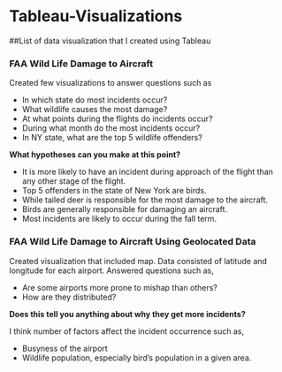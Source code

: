 # Tableau-Visualizations
##List of data visualization that I created using Tableau

### FAA Wild Life Damage to Aircraft
Created few visualizations to answer questions such as
- In which state do most incidents occur?- What wildlife causes the most damage?- At what points during the flights do incidents occur?- During what month do the most incidents occur?- In NY state, what are the top 5 wildlife offenders?**What hypotheses can you make at this point?**- It is more likely to have an incident during approach of the flight than any other stage of the flight.
- Top 5 offenders in the state of New York are birds.
- While tailed deer is responsible for the most damage to the aircraft.
- Birds are generally responsible for damaging an aircraft.
- Most incidents are likely to occur during the fall term.


### FAA Wild Life Damage to Aircraft Using Geolocated Data
Created visualization that included map. Data consisted of latitude and longitude for each airport. Answered questions such as,
- Are some airports more prone to mishap than others?- How are they distributed?

**Does this tell you anything about why they get more incidents?**

I think number of factors affect the incident occurrence such as,
- Busyness of the airport
- Wildlife population, especially bird’s population in a given area.
